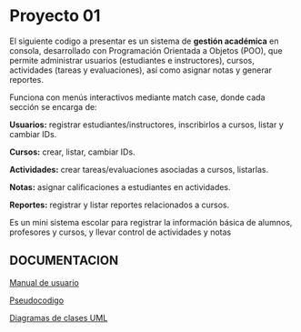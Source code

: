 
# Proyecto 01

El siguiente codigo a presentar es un sistema de **gestión académica** en consola, desarrollado con Programación Orientada a Objetos (POO), que permite administrar usuarios (estudiantes e instructores), cursos, actividades (tareas y evaluaciones), así como asignar notas y generar reportes.

Funciona con menús interactivos mediante match case, donde cada sección se encarga de:

**Usuarios:** registrar estudiantes/instructores, inscribirlos a cursos, listar y cambiar IDs.

**Cursos:** crear, listar, cambiar IDs.

**Actividades:** crear tareas/evaluaciones asociadas a cursos, listarlas.

**Notas:** asignar calificaciones a estudiantes en actividades.

**Reportes:** registrar y listar reportes relacionados a cursos.

Es un mini sistema escolar para registrar la información básica de alumnos, profesores y cursos, y llevar control de actividades y notas


## DOCUMENTACION

[Manual de usuario](https://https://www.canva.com/design/DAGy_iVFJ_g/19FFAU0aEpM5iDMWN_IjyQ/edit)

[Pseudocodigo](https://drive.google.com/file/d/1uR2aAGb59e8_kXjSwLiJWNU9DmuvDdr8/view?usp=drive_link)

[Diagramas de clases UML](https://miro.com/app/board/uXjVJIJ0g1Q=/)

